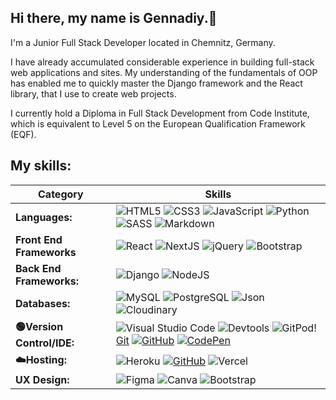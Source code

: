 ## Hi there, my name is Gennadiy.👋

I'm a Junior Full Stack Developer located in Chemnitz, Germany.

I have already accumulated considerable experience in building full-stack web applications and sites. My understanding of the fundamentals of OOP has enabled me to quickly master the Django framework and the React library, that I use to create web projects.

I currently hold a Diploma in Full Stack Development from Code Institute, which is equivalent to Level 5 on the European Qualification Framework (EQF).

## My skills:

| Category      | Skills | 
| ----------- | ----------- | 
| **Languages:**   | ![HTML5](https://img.shields.io/badge/html5-%23E34F26.svg?style=for-the-badge&logo=html5&logoColor=white) ![CSS3](https://img.shields.io/badge/css3-%231572B6.svg?style=for-the-badge&logo=css3&logoColor=white) ![JavaScript](https://img.shields.io/badge/javascript-%23323330.svg?style=for-the-badge&logo=javascript&logoColor=%23F7DF1E) ![Python](https://img.shields.io/badge/python-3670A0?style=for-the-badge&logo=python&logoColor=ffdd54) ![SASS](https://img.shields.io/badge/SASS-hotpink.svg?style=for-the-badge&logo=SASS&logoColor=white) ![Markdown](https://img.shields.io/badge/Markdown%20-%23000000.svg?&style=for-the-badge&logo=Markdown&logoColor=FFFFFF) |
| **Front End Frameworks** | ![React](https://img.shields.io/badge/react.js-%2320232a.svg?style=for-the-badge&logo=react&logoColor=%2361DAFB) ![NextJS](https://img.shields.io/badge/next.js-000000?style=for-the-badge&logo=nextdotjs&logoColor=white) ![jQuery](https://img.shields.io/badge/jquery-%230769AD.svg?style=for-the-badge&logo=jquery&logoColor=white)  ![Bootstrap](https://img.shields.io/badge/bootstrap-%238511FA.svg?style=for-the-badge&logo=bootstrap&logoColor=white) |
| **Back End Frameworks:** | ![Django](https://img.shields.io/badge/django-%23092E20.svg?style=for-the-badge&logo=django&logoColor=white) ![NodeJS](https://img.shields.io/badge/node.js-6DA55F?style=for-the-badge&logo=node.js&logoColor=white) |
| **Databases:** | ![MySQL](https://img.shields.io/badge/MySQL%20-%2300758F.svg?&style=for-the-badge&logo=MySQL&logoColor=FFFFFF) ![PostgreSQL](https://img.shields.io/badge/PostgreSQL%20-%23336791.svg?&style=for-the-badge&logo=PostgreSQL&logoColor=FFFFFF) ![Json](https://img.shields.io/badge/json%20-%23181717.svg?&style=for-the-badge&logo=JSON&logoColor=yellow) ![Cloudinary](https://img.shields.io/badge/Cloudinary-darkblue.svg?style=for-the-badge&logo=cloudinary&logoColor=white) |
| **🟢Version Control/IDE:**  | ![Visual Studio Code](https://img.shields.io/badge/Visual%20Studio%20Code-%2320232a.svg?style=for-the-badge&logo=visual-studio-code&logoColor=blue) ![Devtools](https://img.shields.io/badge/Devtools-%23323?style=for-the-badge&logo=google%20chrome&logoColor=white) ![GitPod](https://img.shields.io/badge/GitPod-%2320232a.svg?style=for-the-badge&logo=gitpod&logoColor=orange)! [Git](https://img.shields.io/badge/Git%20-%23302F2F.svg?&style=for-the-badge&logo=Git&logoColor=F05032) [![GitHub](https://img.shields.io/badge/GitHub%20-%23181717.svg?&style=for-the-badge&logo=GitHub&logoColor=FFFFFF)](https://github.com/lmcrean) [![CodePen](https://img.shields.io/badge/codepen-%2320232a.svg?style=for-the-badge&logo=codepen&logoColor=white)](https://i.giphy.com/RFEXB5i7ouWxOLB6AX.webp) |
| **☁️Hosting:**   | ![Heroku](https://img.shields.io/badge/Heroku%20-%23430098.svg?&style=for-the-badge&logo=Heroku&logoColor=FFFFFF) [![GitHub](https://img.shields.io/badge/GitHub%20Pages-%23181717.svg?&style=for-the-badge&logo=GitHub&logoColor=FFFFFF)](https://github.com/lmcrean) ![Vercel](https://img.shields.io/badge/Vercel-000000?style=for-the-badge&logo=vercel&logoColor=white) |
| **UX Design:**  | ![Figma](https://img.shields.io/badge/figma-%23F24E1E.svg?style=for-the-badge&logo=figma&logoColor=white) ![Canva](https://img.shields.io/badge/canva-%2300C4CC.svg?style=for-the-badge&logo=canva&logoColor=white) ![Bootstrap](https://img.shields.io/badge/bootstrap_studio_5-%238511FA.svg?style=for-the-badge&logo=bootstrap&logoColor=white) |
